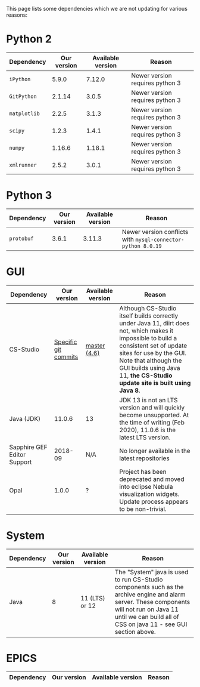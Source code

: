 This page lists some dependencies which we are not updating for various reasons:

# Python 2

| Dependency | Our version | Available version | Reason |
| --- | --- | --- | --- |
| `iPython` | 5.9.0 | 7.12.0 | Newer version requires python 3 |
| `GitPython` | 2.1.14 | 3.0.5 | Newer version requires python 3 |
| `matplotlib` | 2.2.5 | 3.1.3 | Newer version requires python 3 |
| `scipy` | 1.2.3 | 1.4.1 | Newer version requires python 3 |
| `numpy` | 1.16.6 | 1.18.1 | Newer version requires python 3 |
| `xmlrunner` | 2.5.2 | 3.0.1 | Newer version requires python 3 |

# Python 3

| Dependency | Our version | Available version | Reason |
| --- | --- | --- | --- |
| `protobuf` | 3.6.1 | 3.11.3 | Newer version conflicts with `mysql-connector-python 8.0.19` |

# GUI

| Dependency | Our version | Available version | Reason |
| --- | --- | --- | --- |
| CS-Studio | [Specific git commits](https://github.com/ISISComputingGroup/isis_css_top) | [master (4.6)](https://github.com/ControlSystemStudio/cs-studio/) | Although CS-Studio itself builds correctly under Java 11, diirt does not, which makes it impossible to build a consistent set of update sites for use by the GUI. Note that although the GUI builds using Java 11, **the CS-Studio update site is built using Java 8**. |
| Java (JDK) | 11.0.6 | 13 | JDK 13 is not an LTS version and will quickly become unsupported. At the time of writing (Feb 2020), 11.0.6 is the latest LTS version. |
| Sapphire GEF Editor Support | 2018-09 | N/A | No longer available in the latest repositories |
| Opal| 1.0.0 | ? | Project has been deprecated and moved into eclipse Nebula visualization widgets. Update process appears to be non-trivial. |

# System

| Dependency | Our version | Available version | Reason |
| --- | --- | --- | --- |
| Java | 8 | 11 (LTS) or 12 | The "System" java is used to run CS-Studio components such as the archive engine and alarm server. These components will not run on Java 11 until we can build all of CSS on java 11 - see GUI section above.

# EPICS

| Dependency | Our version | Available version | Reason |
| --- | --- | --- | --- |
